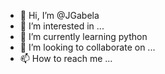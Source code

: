 - 👋 Hi, I’m @JGabela
- 👀 I’m interested in ...
- 🌱 I’m currently learning python
- 💞️ I’m looking to collaborate on ...
- 📫 How to reach me ...

<!---
JGabela/JGabela is a ✨ special ✨ repository because its `README.md` (this file) appears on your GitHub profile.
You can click the Preview link to take a look at your changes.
--->
